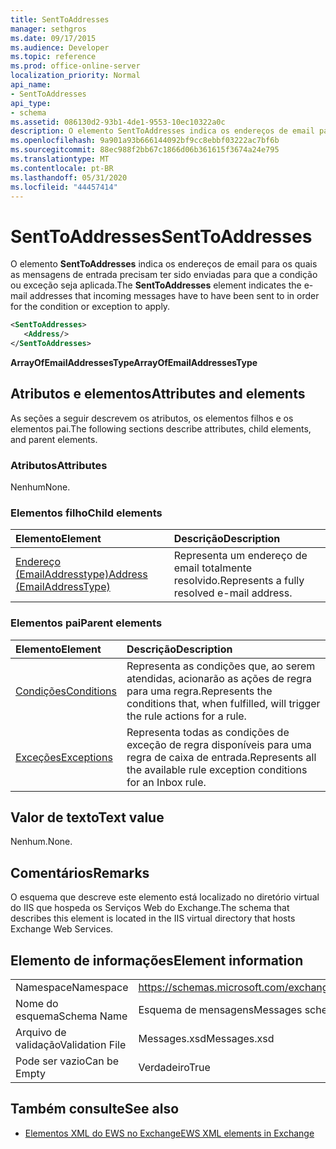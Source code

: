 ```yaml
---
title: SentToAddresses
manager: sethgros
ms.date: 09/17/2015
ms.audience: Developer
ms.topic: reference
ms.prod: office-online-server
localization_priority: Normal
api_name:
- SentToAddresses
api_type:
- schema
ms.assetid: 086130d2-93b1-4de1-9553-10ec10322a0c
description: O elemento SentToAddresses indica os endereços de email para os quais as mensagens de entrada precisam ter sido enviadas para que a condição ou exceção seja aplicada.
ms.openlocfilehash: 9a901a93b666144092bf9cc8ebbf03222ac7bf6b
ms.sourcegitcommit: 88ec988f2bb67c1866d06b361615f3674a24e795
ms.translationtype: MT
ms.contentlocale: pt-BR
ms.lasthandoff: 05/31/2020
ms.locfileid: "44457414"
---
```

# <a name="senttoaddresses"></a><span data-ttu-id="0de4e-103">SentToAddresses</span><span class="sxs-lookup"><span data-stu-id="0de4e-103">SentToAddresses</span></span>

<span data-ttu-id="0de4e-104">O elemento **SentToAddresses** indica os endereços de email para os quais as mensagens de entrada precisam ter sido enviadas para que a condição ou exceção seja aplicada.</span><span class="sxs-lookup"><span data-stu-id="0de4e-104">The **SentToAddresses** element indicates the e-mail addresses that incoming messages have to have been sent to in order for the condition or exception to apply.</span></span> 
  
```XML
<SentToAddresses>
   <Address/>
</SentToAddresses>
```

 <span data-ttu-id="0de4e-105">**ArrayOfEmailAddressesType**</span><span class="sxs-lookup"><span data-stu-id="0de4e-105">**ArrayOfEmailAddressesType**</span></span>
## <a name="attributes-and-elements"></a><span data-ttu-id="0de4e-106">Atributos e elementos</span><span class="sxs-lookup"><span data-stu-id="0de4e-106">Attributes and elements</span></span>

<span data-ttu-id="0de4e-107">As seções a seguir descrevem os atributos, os elementos filhos e os elementos pai.</span><span class="sxs-lookup"><span data-stu-id="0de4e-107">The following sections describe attributes, child elements, and parent elements.</span></span>
  
### <a name="attributes"></a><span data-ttu-id="0de4e-108">Atributos</span><span class="sxs-lookup"><span data-stu-id="0de4e-108">Attributes</span></span>

<span data-ttu-id="0de4e-109">Nenhum</span><span class="sxs-lookup"><span data-stu-id="0de4e-109">None.</span></span>
  
### <a name="child-elements"></a><span data-ttu-id="0de4e-110">Elementos filho</span><span class="sxs-lookup"><span data-stu-id="0de4e-110">Child elements</span></span>

|<span data-ttu-id="0de4e-111">**Elemento**</span><span class="sxs-lookup"><span data-stu-id="0de4e-111">**Element**</span></span>|<span data-ttu-id="0de4e-112">**Descrição**</span><span class="sxs-lookup"><span data-stu-id="0de4e-112">**Description**</span></span>|
|:-----|:-----|
|[<span data-ttu-id="0de4e-113">Endereço (EmailAddresstype)</span><span class="sxs-lookup"><span data-stu-id="0de4e-113">Address (EmailAddressType)</span></span>](address-emailaddresstype.md) <br/> |<span data-ttu-id="0de4e-114">Representa um endereço de email totalmente resolvido.</span><span class="sxs-lookup"><span data-stu-id="0de4e-114">Represents a fully resolved e-mail address.</span></span>  <br/> |
   
### <a name="parent-elements"></a><span data-ttu-id="0de4e-115">Elementos pai</span><span class="sxs-lookup"><span data-stu-id="0de4e-115">Parent elements</span></span>

|<span data-ttu-id="0de4e-116">**Elemento**</span><span class="sxs-lookup"><span data-stu-id="0de4e-116">**Element**</span></span>|<span data-ttu-id="0de4e-117">**Descrição**</span><span class="sxs-lookup"><span data-stu-id="0de4e-117">**Description**</span></span>|
|:-----|:-----|
|[<span data-ttu-id="0de4e-118">Condições</span><span class="sxs-lookup"><span data-stu-id="0de4e-118">Conditions</span></span>](conditions.md) <br/> |<span data-ttu-id="0de4e-119">Representa as condições que, ao serem atendidas, acionarão as ações de regra para uma regra.</span><span class="sxs-lookup"><span data-stu-id="0de4e-119">Represents the conditions that, when fulfilled, will trigger the rule actions for a rule.</span></span>  <br/> |
|[<span data-ttu-id="0de4e-120">Exceções</span><span class="sxs-lookup"><span data-stu-id="0de4e-120">Exceptions</span></span>](exceptions.md) <br/> |<span data-ttu-id="0de4e-121">Representa todas as condições de exceção de regra disponíveis para uma regra de caixa de entrada.</span><span class="sxs-lookup"><span data-stu-id="0de4e-121">Represents all the available rule exception conditions for an Inbox rule.</span></span>  <br/> |
   
## <a name="text-value"></a><span data-ttu-id="0de4e-122">Valor de texto</span><span class="sxs-lookup"><span data-stu-id="0de4e-122">Text value</span></span>

<span data-ttu-id="0de4e-123">Nenhum.</span><span class="sxs-lookup"><span data-stu-id="0de4e-123">None.</span></span>
  
## <a name="remarks"></a><span data-ttu-id="0de4e-124">Comentários</span><span class="sxs-lookup"><span data-stu-id="0de4e-124">Remarks</span></span>

<span data-ttu-id="0de4e-125">O esquema que descreve este elemento está localizado no diretório virtual do IIS que hospeda os Serviços Web do Exchange.</span><span class="sxs-lookup"><span data-stu-id="0de4e-125">The schema that describes this element is located in the IIS virtual directory that hosts Exchange Web Services.</span></span>
  
## <a name="element-information"></a><span data-ttu-id="0de4e-126">Elemento de informações</span><span class="sxs-lookup"><span data-stu-id="0de4e-126">Element information</span></span>

|||
|:-----|:-----|
|<span data-ttu-id="0de4e-127">Namespace</span><span class="sxs-lookup"><span data-stu-id="0de4e-127">Namespace</span></span>  <br/> |https://schemas.microsoft.com/exchange/services/2006/messages  <br/> |
|<span data-ttu-id="0de4e-128">Nome do esquema</span><span class="sxs-lookup"><span data-stu-id="0de4e-128">Schema Name</span></span>  <br/> |<span data-ttu-id="0de4e-129">Esquema de mensagens</span><span class="sxs-lookup"><span data-stu-id="0de4e-129">Messages schema</span></span>  <br/> |
|<span data-ttu-id="0de4e-130">Arquivo de validação</span><span class="sxs-lookup"><span data-stu-id="0de4e-130">Validation File</span></span>  <br/> |<span data-ttu-id="0de4e-131">Messages.xsd</span><span class="sxs-lookup"><span data-stu-id="0de4e-131">Messages.xsd</span></span>  <br/> |
|<span data-ttu-id="0de4e-132">Pode ser vazio</span><span class="sxs-lookup"><span data-stu-id="0de4e-132">Can be Empty</span></span>  <br/> |<span data-ttu-id="0de4e-133">Verdadeiro</span><span class="sxs-lookup"><span data-stu-id="0de4e-133">True</span></span>  <br/> |
   
## <a name="see-also"></a><span data-ttu-id="0de4e-134">Também consulte</span><span class="sxs-lookup"><span data-stu-id="0de4e-134">See also</span></span>



- [<span data-ttu-id="0de4e-135">Elementos XML do EWS no Exchange</span><span class="sxs-lookup"><span data-stu-id="0de4e-135">EWS XML elements in Exchange</span></span>](ews-xml-elements-in-exchange.md)

